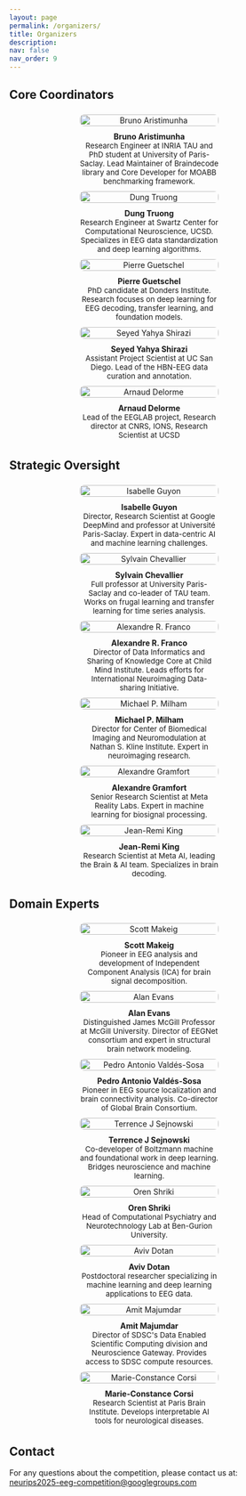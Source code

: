 ```yaml
---
layout: page
permalink: /organizers/
title: Organizers
description:
nav: false
nav_order: 9
---
```


## Core Coordinators

<!-- - **Bruno Aristimunha** - Research Engineer at INRIA TAU and PhD student at University of Paris-Saclay. Lead Maintainer of Braindecode library and Core Developer for MOABB benchmarking framework.
- **Dung Truong** - Research Engineer at Swartz Center for Computational Neuroscience, UCSD. Specializes in EEG data standardization and deep learning algorithms.
- **Pierre Guetschel** - PhD candidate at Donders Institute. Research focuses on deep learning for EEG decoding, transfer learning, and foundation models.
- **Seyed Yahya Shirazi** - Assistant Project Scientist at UC San Diego. Led HBN-EEG data curation and annotation. -->
<div style="display: flex; justify-content: space-around; align-items: flex-start; flex-wrap: wrap; margin-bottom: 20px;">
    <div style="max-width: 250px; text-align: center; margin: 5px;">
        <img src="https://eeg2025.github.io/assets/people/bruno.png" style="height: 100%; max-height: 135px; border-radius: 8px;" alt="Bruno Aristimunha" />
        <div style="font-weight: bold; margin-top: 10px;">Bruno Aristimunha</div>
        <div style="font-size: 0.95em;">Research Engineer at INRIA TAU and PhD student at University of Paris-Saclay. Lead Maintainer of Braindecode library and Core Developer for MOABB benchmarking framework.</div>
    </div>
    <div style="max-width: 250px; text-align: center; margin: 5px;">
        <img src="https://eeg2025.github.io/assets/people/dung.jpeg" style="height: 100%; max-height: 135px; border-radius: 8px;" alt="Dung Truong" />
        <div style="font-weight: bold; margin-top: 10px;">Dung Truong</div>
        <div style="font-size: 0.95em;">Research Engineer at Swartz Center for Computational Neuroscience, UCSD. Specializes in EEG data standardization and deep learning algorithms.</div>
    </div>
    <div style="max-width: 250px; text-align: center; margin: 5px;">
        <img src="https://eeg2025.github.io/assets/people/pierre.jpeg" style="height: 100%; max-height: 135px; border-radius: 8px;" alt="Pierre Guetschel" />
        <div style="font-weight: bold; margin-top: 10px;">Pierre Guetschel</div>
        <div style="font-size: 0.95em;">PhD candidate at Donders Institute. Research focuses on deep learning for EEG decoding, transfer learning, and foundation models.</div>
    </div>
    <div style="max-width: 250px; text-align: center; margin: 5px;">
        <img src="https://eeg2025.github.io/assets/people/seyed.jpeg" style="height: 100%; max-height: 135px; border-radius: 8px;" alt="Seyed Yahya Shirazi" />
        <div style="font-weight: bold; margin-top: 10px;">Seyed Yahya Shirazi</div>
        <div style="font-size: 0.95em;">Assistant Project Scientist at UC San Diego. Lead of the HBN-EEG data curation and annotation.</div>
    </div>
    <div style="max-width: 250px; text-align: center; margin: 5px;">
        <img src="https://eeg2025.github.io/assets/people/arnaud.jpg" style="height: 100%; max-height: 135px; border-radius: 8px;" alt="Arnaud Delorme" />
        <div style="font-weight: bold; margin-top: 10px;">Arnaud Delorme</div>
        <div style="font-size: 0.95em;">Lead of the EEGLAB project, Research director at CNRS, IONS, Research Scientist at UCSD</div>
    </div>
</div>

## Strategic Oversight
<div style="display: flex; justify-content: space-around; align-items: flex-start; flex-wrap: wrap; margin-bottom: 20px;">
    <div style="max-width: 250px; text-align: center; margin: 5px;">
        <img src="https://eeg2025.github.io/assets/people/isabelle.jpg" style="height: 100%; max-height: 135px; border-radius: 8px;" alt="Isabelle Guyon" />
        <div style="font-weight: bold; margin-top: 10px;">Isabelle Guyon</div>
        <div style="font-size: 0.95em;">Director, Research Scientist at Google DeepMind and professor at Université Paris-Saclay. Expert in data-centric AI and machine learning challenges.</div>
    </div>
    <div style="max-width: 250px; text-align: center; margin: 5px;">
        <img src="https://eeg2025.github.io/assets/people/sylvain.jpg" style="height: 100%; max-height: 135px; border-radius: 8px;" alt="Sylvain Chevallier" />
        <div style="font-weight: bold; margin-top: 10px;">Sylvain Chevallier</div>
        <div style="font-size: 0.95em;">Full professor at University Paris-Saclay and co-leader of TAU team. Works on frugal learning and transfer learning for time series analysis.</div>
    </div>
    <div style="max-width: 250px; text-align: center; margin: 5px;">
        <img src="https://eeg2025.github.io/assets/people/alexandre_franco.png" style="height: 100%; max-height: 135px; border-radius: 8px;" alt="Alexandre R. Franco" />
        <div style="font-weight: bold; margin-top: 10px;">Alexandre R. Franco</div>
        <div style="font-size: 0.95em;">Director of Data Informatics and Sharing of Knowledge Core at Child Mind Institute. Leads efforts for International Neuroimaging Data-sharing Initiative.</div>
    </div>
    <div style="max-width: 250px; text-align: center; margin: 5px;">
        <img src="https://eeg2025.github.io/assets/people/milham.jpg" style="height: 100%; max-height: 135px; border-radius: 8px;" alt="Michael P. Milham" />
        <div style="font-weight: bold; margin-top: 10px;">Michael P. Milham</div>
        <div style="font-size: 0.95em;">Director for Center of Biomedical Imaging and Neuromodulation at Nathan S. Kline Institute. Expert in neuroimaging research.</div>
    </div>
    <div style="max-width: 250px; text-align: center; margin: 5px;">
        <img src="https://eeg2025.github.io/assets/people/gramfort.jpg" style="height: 100%; max-height: 135px; border-radius: 8px;" alt="Alexandre Gramfort" />
        <div style="font-weight: bold; margin-top: 10px;">Alexandre Gramfort</div>
        <div style="font-size: 0.95em;">Senior Research Scientist at Meta Reality Labs. Expert in machine learning for biosignal processing.</div>
    </div>
    <div style="max-width: 250px; text-align: center; margin: 5px;">
        <img src="https://eeg2025.github.io/assets/people/king.png" style="height: 100%; max-height: 135px; border-radius: 8px;" alt="Jean-Remi King" />
        <div style="font-weight: bold; margin-top: 10px;">Jean-Remi King</div>
        <div style="font-size: 0.95em;">Research Scientist at Meta AI, leading the Brain & AI team. Specializes in brain decoding.</div>
    </div>
</div>

## Domain Experts
<div style="display: flex; justify-content: space-around; align-items: flex-start; flex-wrap: wrap; margin-bottom: 20px;">
    <div style="max-width: 250px; text-align: center; margin: 5px;">
        <img src="https://eeg2025.github.io/assets/people/scott_makeig.jpg" style="height: 100%; max-height: 135px; border-radius: 8px;" alt="Scott Makeig" />
        <div style="font-weight: bold; margin-top: 10px;">Scott Makeig</div>
        <div style="font-size: 0.95em;">Pioneer in EEG analysis and development of Independent Component Analysis (ICA) for brain signal decomposition.</div>
    </div>
    <div style="max-width: 250px; text-align: center; margin: 5px;">
        <img src="https://eeg2025.github.io/assets/people/evans_alan.png" style="height: 100%; max-height: 135px; border-radius: 8px;" alt="Alan Evans" />
        <div style="font-weight: bold; margin-top: 10px;">Alan Evans</div>
        <div style="font-size: 0.95em;">Distinguished James McGill Professor at McGill University. Director of EEGNet consortium and expert in structural brain network modeling.</div>
    </div>
    <div style="max-width: 250px; text-align: center; margin: 5px;">
        <img src="https://eeg2025.github.io/assets/people/pedro_valdes_sosa.jpg" style="height: 100%; max-height: 135px; border-radius: 8px;" alt="Pedro Antonio Valdés-Sosa" />
        <div style="font-weight: bold; margin-top: 10px;">Pedro Antonio Valdés-Sosa</div>
        <div style="font-size: 0.95em;">Pioneer in EEG source localization and brain connectivity analysis. Co-director of Global Brain Consortium.</div>
    </div>
    <div style="max-width: 250px; text-align: center; margin: 5px;">
        <img src="https://eeg2025.github.io/assets/people/terrence_sejnowski.jpg" style="height: 100%; max-height: 135px; border-radius: 8px;" alt="Terrence J Sejnowski" />
        <div style="font-weight: bold; margin-top: 10px;">Terrence J Sejnowski</div>
        <div style="font-size: 0.95em;">Co-developer of Boltzmann machine and foundational work in deep learning. Bridges neuroscience and machine learning.</div>
    </div>
    <div style="max-width: 250px; text-align: center; margin: 5px;">
        <img src="https://eeg2025.github.io/assets/people/oren.jpg" style="height: 100%; max-height: 135px; border-radius: 8px;" alt="Oren Shriki" />
        <div style="font-weight: bold; margin-top: 10px;">Oren Shriki</div>
        <div style="font-size: 0.95em;">Head of Computational Psychiatry and Neurotechnology Lab at Ben-Gurion University.</div>
    </div>
    <div style="max-width: 250px; text-align: center; margin: 5px;">
        <img src="https://eeg2025.github.io/assets/people/aviv.jpg" style="height: 100%; max-height: 135px; border-radius: 8px;" alt="Aviv Dotan" />
        <div style="font-weight: bold; margin-top: 10px;">Aviv Dotan</div>
        <div style="font-size: 0.95em;">Postdoctoral researcher specializing in machine learning and deep learning applications to EEG data.</div>
    </div>
    <div style="max-width: 250px; text-align: center; margin: 5px;">
        <img src="https://eeg2025.github.io/assets/people/amit_majumdar.jpg" style="height: 100%; max-height: 135px; border-radius: 8px;" alt="Amit Majumdar" />
        <div style="font-weight: bold; margin-top: 10px;">Amit Majumdar</div>
        <div style="font-size: 0.95em;">Director of SDSC's Data Enabled Scientific Computing division and Neuroscience Gateway. Provides access to SDSC compute resources.</div>
    </div>
    <div style="max-width: 250px; text-align: center; margin: 5px;">
        <img src="https://eeg2025.github.io/assets/people/marie_constance_corsi.jpg" style="height: 100%; max-height: 135px; border-radius: 8px;" alt="Marie-Constance Corsi" />
        <div style="font-weight: bold; margin-top: 10px;">Marie-Constance Corsi</div>
        <div style="font-size: 0.95em;">Research Scientist at Paris Brain Institute. Develops interpretable AI tools for neurological diseases.</div>
    </div>
</div>

## Contact
For any questions about the competition, please contact us at: [neurips2025-eeg-competition@googlegroups.com](mailto:neurips2025-eeg-competition@googlegroups.com)